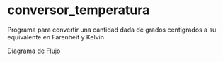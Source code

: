 # conversor_temperatura
Programa para convertir una cantidad dada de grados centigrados a su equivalente en Farenheit y Kelvin

Diagrama de Flujo